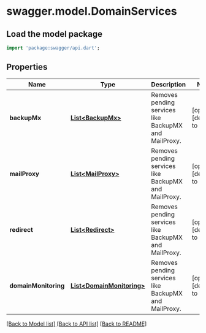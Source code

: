 # swagger.model.DomainServices

## Load the model package
```dart
import 'package:swagger/api.dart';
```

## Properties
Name | Type | Description | Notes
------------ | ------------- | ------------- | -------------
**backupMx** | [**List&lt;BackupMx&gt;**](BackupMx.md) | Removes pending services like BackupMX and MailProxy. | [optional] [default to []]
**mailProxy** | [**List&lt;MailProxy&gt;**](MailProxy.md) | Removes pending services like BackupMX and MailProxy. | [optional] [default to []]
**redirect** | [**List&lt;Redirect&gt;**](Redirect.md) | Removes pending services like BackupMX and MailProxy. | [optional] [default to []]
**domainMonitoring** | [**List&lt;DomainMonitoring&gt;**](DomainMonitoring.md) | Removes pending services like BackupMX and MailProxy. | [optional] [default to []]

[[Back to Model list]](../README.md#documentation-for-models) [[Back to API list]](../README.md#documentation-for-api-endpoints) [[Back to README]](../README.md)


